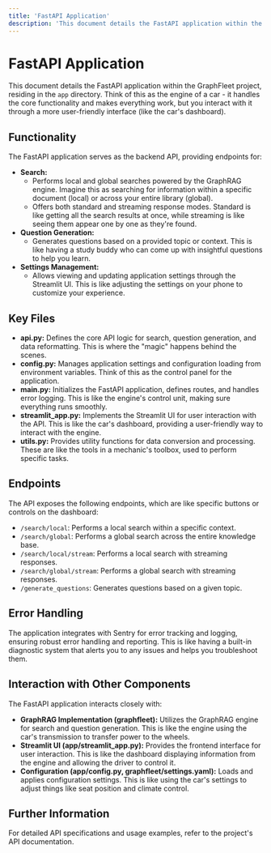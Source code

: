 ```yaml
---
title: 'FastAPI Application'
description: 'This document details the FastAPI application within the GraphFleet project'
---
```


# FastAPI Application

This document details the FastAPI application within the GraphFleet project, residing in the `app` directory. Think of this as the engine of a car - it handles the core functionality and makes everything work, but you interact with it through a more user-friendly interface (like the car's dashboard).

## Functionality

The FastAPI application serves as the backend API, providing endpoints for:

- **Search:**
    - Performs local and global searches powered by the GraphRAG engine. Imagine this as searching for information within a specific document (local) or across your entire library (global).
    - Offers both standard and streaming response modes. Standard is like getting all the search results at once, while streaming is like seeing them appear one by one as they're found.
- **Question Generation:**
    - Generates questions based on a provided topic or context. This is like having a study buddy who can come up with insightful questions to help you learn.
- **Settings Management:**
    - Allows viewing and updating application settings through the Streamlit UI. This is like adjusting the settings on your phone to customize your experience.

## Key Files

- **api.py:** Defines the core API logic for search, question generation, and data reformatting. This is where the "magic" happens behind the scenes.
- **config.py:** Manages application settings and configuration loading from environment variables. Think of this as the control panel for the application.
- **main.py:** Initializes the FastAPI application, defines routes, and handles error logging. This is like the engine's control unit, making sure everything runs smoothly.
- **streamlit_app.py:** Implements the Streamlit UI for user interaction with the API. This is like the car's dashboard, providing a user-friendly way to interact with the engine.
- **utils.py:** Provides utility functions for data conversion and processing. These are like the tools in a mechanic's toolbox, used to perform specific tasks.

## Endpoints

The API exposes the following endpoints, which are like specific buttons or controls on the dashboard:

- `/search/local`: Performs a local search within a specific context.
- `/search/global`: Performs a global search across the entire knowledge base.
- `/search/local/stream`: Performs a local search with streaming responses.
- `/search/global/stream`: Performs a global search with streaming responses.
- `/generate_questions`: Generates questions based on a given topic.

## Error Handling

The application integrates with Sentry for error tracking and logging, ensuring robust error handling and reporting. This is like having a built-in diagnostic system that alerts you to any issues and helps you troubleshoot them.

## Interaction with Other Components

The FastAPI application interacts closely with:

- **GraphRAG Implementation (graphfleet):** Utilizes the GraphRAG engine for search and question generation. This is like the engine using the car's transmission to transfer power to the wheels.
- **Streamlit UI (app/streamlit_app.py):** Provides the frontend interface for user interaction. This is like the dashboard displaying information from the engine and allowing the driver to control it.
- **Configuration (app/config.py, graphfleet/settings.yaml):** Loads and applies configuration settings. This is like using the car's settings to adjust things like seat position and climate control.

## Further Information

For detailed API specifications and usage examples, refer to the project's API documentation.